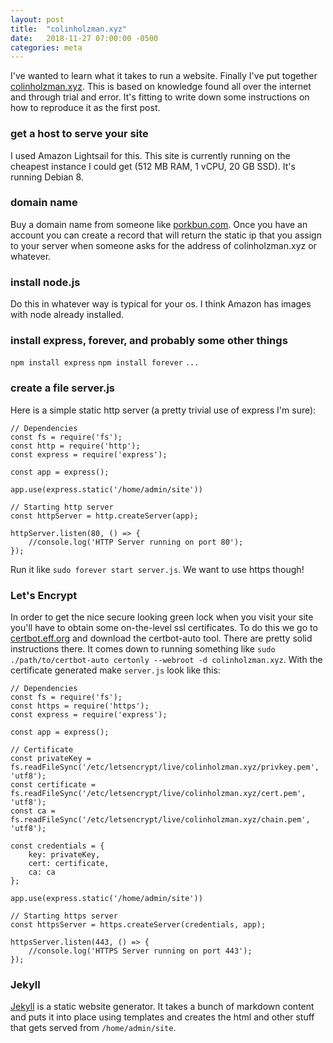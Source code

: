 ```yaml
---
layout: post
title:  "colinholzman.xyz"
date:   2018-11-27 07:00:00 -0500
categories: meta
---
```


I've wanted to learn what it takes to run a website. Finally I've put together [colinholzman.xyz](https://colinholzman.xyz). This is based on knowledge found all over the internet and through trial and error. It's fitting to write down some instructions on how to reproduce it as the first post.

### get a host to serve your site

I used Amazon Lightsail for this. This site is currently running on the cheapest instance I could get (512 MB RAM, 1 vCPU, 20 GB SSD). It's running Debian 8.

### domain name

Buy a domain name from someone like [porkbun.com](https://porkbun.com). Once you have an account you can create a record that will return the static ip that you assign to your server when someone asks for the address of colinholzman.xyz or whatever.

### install node.js

Do this in whatever way is typical for your os. I think Amazon has images with node already installed.

### install express, forever, and probably some other things

`npm install express`
`npm install forever`
`...`

### create a file server.js 
  
Here is a simple static http server (a pretty trivial use of express I'm sure):

    // Dependencies
    const fs = require('fs');
    const http = require('http');
    const express = require('express');
    
    const app = express();
    
    app.use(express.static('/home/admin/site'))
    
    // Starting http server
    const httpServer = http.createServer(app);
    
    httpServer.listen(80, () => {
        //console.log('HTTP Server running on port 80');
    });

Run it like `sudo forever start server.js`. We want to use https though!

### Let's Encrypt

In order to get the nice secure looking green lock when you visit your site you'll have to obtain some on-the-level ssl certificates. To do this we go to [certbot.eff.org](https://certbot.eff.org/) and download the certbot-auto tool. There are pretty solid instructions there. It comes down to running something like `sudo ./path/to/certbot-auto certonly --webroot -d colinholzman.xyz`. With the certificate generated make `server.js` look like this:

    // Dependencies
    const fs = require('fs');
    const https = require('https');
    const express = require('express');
    
    const app = express();
    
    // Certificate
    const privateKey = fs.readFileSync('/etc/letsencrypt/live/colinholzman.xyz/privkey.pem', 'utf8');
    const certificate = fs.readFileSync('/etc/letsencrypt/live/colinholzman.xyz/cert.pem', 'utf8');
    const ca = fs.readFileSync('/etc/letsencrypt/live/colinholzman.xyz/chain.pem', 'utf8');
    
    const credentials = {
        key: privateKey,
        cert: certificate,
        ca: ca
    };
    
    app.use(express.static('/home/admin/site'))
    
    // Starting https server
    const httpsServer = https.createServer(credentials, app);
    
    httpsServer.listen(443, () => {
        //console.log('HTTPS Server running on port 443');
    });

### Jekyll

[Jekyll](https://jekyllrb.com/) is a static website generator. It takes a bunch of markdown content and puts it into place using templates and creates the html and other stuff that gets served from `/home/admin/site`.